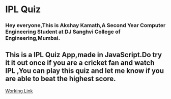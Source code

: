 # IPL Quiz

### Hey everyone,This is Akshay Kamath,A Second Year Computer Engineering Student at DJ Sanghvi College of Engineering,Mumbai.
 
## This is a IPL Quiz App,made in JavaScript.Do try it it out once if you are a cricket fan and watch IPL ,You can play this quiz and let me know if you are able to beat the highest score.
   
 
[Working Link](https://replit.com/@AkshayKamath4/markTwo?embed=1&output=1)


